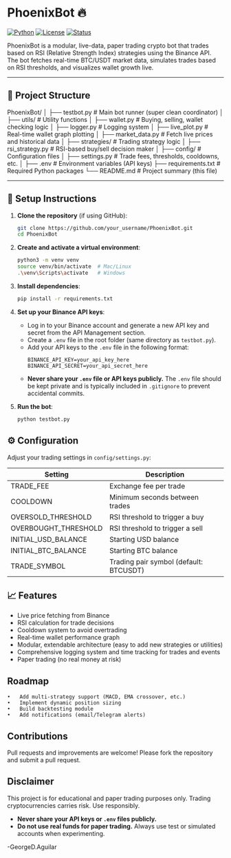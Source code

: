 
# PhoenixBot 🔥

[![Python](https://img.shields.io/badge/python-3.9%2B-blue)](https://www.python.org/)
[![License](https://img.shields.io/badge/license-MIT-green.svg)](LICENSE)
[![Status](https://img.shields.io/badge/build-live--simulator-yellowgreen)]()

PhoenixBot is a modular, live-data, paper trading crypto bot that trades based on RSI (Relative Strength Index) strategies using the Binance API.  
The bot fetches real-time BTC/USDT market data, simulates trades based on RSI thresholds, and visualizes wallet growth live.

---

## 📂 Project Structure
PhoenixBot/
│
├── testbot.py                  # Main bot runner (super clean coordinator)
│
├── utils/                       # Utility functions
│   ├── wallet.py                # Buying, selling, wallet checking logic
│   ├── logger.py                # Logging system
│   ├── live_plot.py             # Real-time wallet graph plotting
│   ├── market_data.py           # Fetch live prices and historical data
│
├── strategies/                  # Trading strategy logic
│   ├── rsi_strategy.py          # RSI-based buy/sell decision maker
│
├── config/                      # Configuration files
│   ├── settings.py              # Trade fees, thresholds, cooldowns, etc.
│
├── .env                         # Environment variables (API keys)
├── requirements.txt             # Required Python packages
└── README.md                    # Project summary (this file)

---

## 🚀 Setup Instructions

1. **Clone the repository** (if using GitHub):
   ```bash
   git clone https://github.com/your_username/PhoenixBot.git
   cd PhoenixBot
   ```

2. **Create and activate a virtual environment**:
   ```bash
   python3 -m venv venv
   source venv/bin/activate  # Mac/Linux
   .\venv\Scripts\activate   # Windows
   ```

3. **Install dependencies**:  
   ```bash
   pip install -r requirements.txt
   ```

4. **Set up your Binance API keys**:
   - Log in to your Binance account and generate a new API key and secret from the API Management section.
   - Create a `.env` file in the root folder (same directory as `testbot.py`).
   - Add your API keys to the `.env` file in the following format:
     ```
     BINANCE_API_KEY=your_api_key_here
     BINANCE_API_SECRET=your_api_secret_here
     ```
   - **Never share your `.env` file or API keys publicly.** The `.env` file should be kept private and is typically included in `.gitignore` to prevent accidental commits.

5. **Run the bot**:
   ```bash
   python testbot.py
   ```

## ⚙ Configuration

Adjust your trading settings in `config/settings.py`:

| Setting               | Description                                  |
|-----------------------|----------------------------------------------|
| TRADE_FEE             | Exchange fee per trade                       |
| COOLDOWN              | Minimum seconds between trades               |
| OVERSOLD_THRESHOLD    | RSI threshold to trigger a buy               |
| OVERBOUGHT_THRESHOLD  | RSI threshold to trigger a sell              |
| INITIAL_USD_BALANCE   | Starting USD balance                         |
| INITIAL_BTC_BALANCE   | Starting BTC balance                         |
| TRADE_SYMBOL          | Trading pair symbol (default: BTCUSDT)       |

## 📈 Features
* Live price fetching from Binance
* RSI calculation for trade decisions
* Cooldown system to avoid overtrading
* Real-time wallet performance graph
* Modular, extendable architecture (easy to add new strategies or utilities)
* Comprehensive logging system and time tracking for trades and events
* Paper trading (no real money at risk)

## Roadmap
	•	Add multi-strategy support (MACD, EMA crossover, etc.)
	•	Implement dynamic position sizing
	•	Build backtesting module
	•	Add notifications (email/Telegram alerts)

## Contributions

Pull requests and improvements are welcome! Please fork the repository and submit a pull request.

## Disclaimer

This project is for educational and paper trading purposes only. Trading cryptocurrencies carries risk. Use responsibly.

- **Never share your API keys or `.env` files publicly.**
- **Do not use real funds for paper trading.** Always use test or simulated accounts when experimenting.

-GeorgeD.Aguilar



